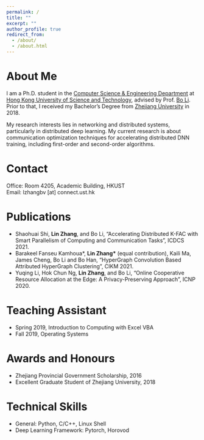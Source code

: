```yaml
---
permalink: /
title: ""
excerpt: ""
author_profile: true
redirect_from: 
  - /about/
  - /about.html
---
```


# About Me
I am a Ph.D. student in the [Computer Science & Engineering Department](https://cse.hkust.edu.hk/) at [Hong Kong University of Science and Technology](https://hkust.edu.hk/?cn=1), advised by Prof. [Bo Li](https://www.cse.ust.hk/~bli/). Prior to that, I received my Bachelor’s Degree from [Zhejiang University](https://www.zju.edu.cn/) in 2018. 

My research interests lies in networking and distributed systems, particularly in distributed deep learning. My current research is about communication optimization techniques for accelerating distributed DNN training, including first-order and second-order algorithms. 

# Contact
Office: Room 4205, Academic Building, HKUST <br>
Email: lzhangbv [at] connect.ust.hk

# Publications
* Shaohuai Shi, **Lin Zhang**, and Bo Li, “Accelerating Distributed K-FAC with Smart Parallelism of
Computing and Communication Tasks”, ICDCS 2021. 
* Barakeel Fanseu Kamhoua\*, **Lin Zhang\*** (equal contribution), Kaili Ma, James Cheng, Bo Li and
Bo Han, “HyperGraph Convolution Based Attributed HyperGraph Clustering”, CIKM 2021. 
* Yuqing Li, Hok Chun Ng, **Lin Zhang**, and Bo Li, “Online Cooperative Resource Allocation at the
Edge: A Privacy-Preserving Approach”, ICNP 2020. 

<!-- # Academic Services -->

# Teaching Assistant
* Spring 2019, Introduction to Computing with Excel VBA
* Fall 2019, Operating Systems

# Awards and Honours
* Zhejiang Provincial Government Scholarship, 2016
* Excellent Graduate Student of Zhejiang University, 2018

# Technical Skills
* General: Python, C/C++, Linux Shell
* Deep Learning Framework: Pytorch, Horovod
